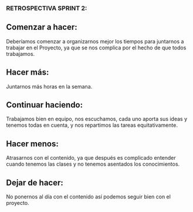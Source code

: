 ### RETROSPECTIVA SPRINT 2:

## Comenzar a hacer:

Deberíamos comenzar a organizarnos mejor los tiempos para juntarnos a trabajar en el Proyecto, ya que se nos complica por el hecho de que todos trabajamos. 

## Hacer más:

Juntarnos más horas en la semana.

## Continuar haciendo:

Trabajamos bien en equipo, nos escuchamos, cada uno aporta sus ideas y tenemos todas en cuenta, y nos repartimos las tareas equitativamente.

## Hacer menos:

Atrasarnos con el contenido, ya que después es complicado entender cuando tenemos las clases y no tenemos asentados los conocimientos.

## Dejar de hacer:

No ponernos al día con el contenido así podemos seguir bien con el proyecto. 